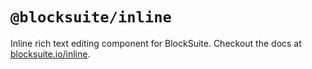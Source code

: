 # `@blocksuite/inline`

Inline rich text editing component for BlockSuite. Checkout the docs at [blocksuite.io/inline](https://blocksuite.io/guide/inline.html).
